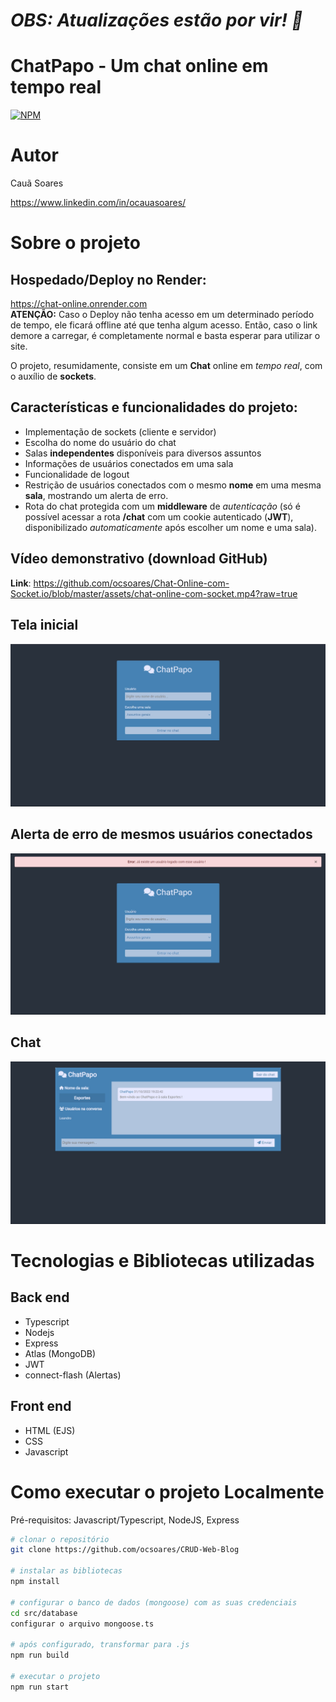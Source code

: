 # *OBS: Atualizações estão por vir! 🔨*

# **ChatPapo** - Um chat online em tempo real
[![NPM](https://img.shields.io/npm/l/react)](https://github.com/neliocursos/exemplo-readme/blob/main/LICENSE) 

# Autor

Cauã Soares

https://www.linkedin.com/in/ocauasoares/

# Sobre o projeto

## Hospedado/Deploy no Render:
https://chat-online.onrender.com <br>
**ATENÇÃO:** Caso o Deploy não tenha acesso em um determinado período de tempo, ele ficará offline até que tenha algum acesso. Então, caso o link demore a carregar, é completamente normal e basta esperar para utilizar o site.

O projeto, resumidamente, consiste em um **Chat** online em *tempo real*, com o auxílio de **sockets**.

## Características e funcionalidades do projeto:
- Implementação de sockets (cliente e servidor)
- Escolha do nome do usuário do chat
- Salas **independentes** disponíveis para diversos assuntos
- Informações de usuários conectados em uma sala
- Funcionalidade de logout
- Restrição de usuários conectados com o mesmo **nome** em uma mesma **sala**, mostrando um alerta de erro.
- Rota do chat protegida com um **middleware** de *autenticação* (só é possível acessar a rota **/chat** com um cookie autenticado (**JWT**), disponibilizado *automaticamente* após escolher um nome e uma sala).

## Vídeo demonstrativo (download GitHub)
**Link**: https://github.com/ocsoares/Chat-Online-com-Socket.io/blob/master/assets/chat-online-com-socket.mp4?raw=true

## Tela inicial
![Tela inicial](https://raw.githubusercontent.com/ocsoares/Chat-Online-com-Socket.io/master/assets/home.jpg)

## Alerta de erro de mesmos usuários conectados
![Alerta erro usuários](https://raw.githubusercontent.com/ocsoares/Chat-Online-com-Socket.io/master/assets/alerta-erro-usuarios.jpg)

## Chat
![Chat](https://raw.githubusercontent.com/ocsoares/Chat-Online-com-Socket.io/master/assets/chat.jpg)

# Tecnologias e Bibliotecas utilizadas
## Back end
- Typescript
- Nodejs
- Express
- Atlas (MongoDB)
- JWT
- connect-flash (Alertas)

## Front end
- HTML (EJS)
- CSS
- Javascript

# Como executar o projeto **Localmente**

Pré-requisitos: Javascript/Typescript, NodeJS, Express

```bash
# clonar o repositório
git clone https://github.com/ocsoares/CRUD-Web-Blog

# instalar as bibliotecas
npm install

# configurar o banco de dados (mongoose) com as suas credenciais
cd src/database
configurar o arquivo mongoose.ts

# após configurado, transformar para .js
npm run build

# executar o projeto
npm run start
```